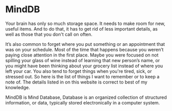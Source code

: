 # MindDB

Your brain has only so much storage space. It needs to make room for new, useful items. And to do that, it has to get rid of less important details, as well as those that you don't call on often.

It’s also common to forget where you put something or an appointment that was on your schedule. Most of the time that happens because you weren’t paying close attention in the first place. Maybe you were focused on not spilling your glass of wine instead of learning that new person’s name, or you might have been thinking about your grocery list instead of where you left your car. You also tend to forget things when you're tired, sick, or stressed out. So here is the list of things I want to remember or to keep a note of. The details listed in on this website is correct to best of my knowledge. 

MindDB is Mind Database, Database is an organized collection of structured information, or data, typically stored electronically in a computer system.
